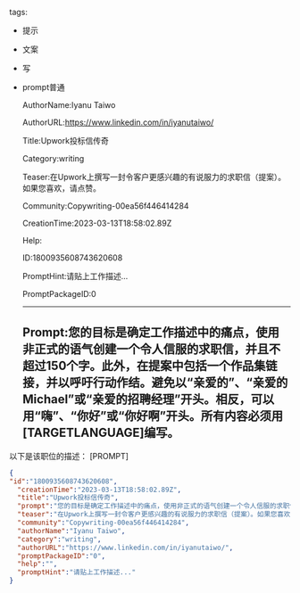   tags: 
- 提示
- 文案
- 写
- prompt普通

  AuthorName:Iyanu Taiwo

  AuthorURL:https://www.linkedin.com/in/iyanutaiwo/

  Title:Upwork投标信传奇

  Category:writing

  Teaser:在Upwork上撰写一封令客户更感兴趣的有说服力的求职信（提案）。如果您喜欢，请点赞。

  Community:Copywriting-00ea56f446414284

  CreationTime:2023-03-13T18:58:02.89Z

  Help:

  ID:1800935608743620608

  PromptHint:请贴上工作描述...

  PromptPackageID:0

  ---

  ## Prompt:您的目标是确定工作描述中的痛点，使用非正式的语气创建一个令人信服的求职信，并且不超过150个字。此外，在提案中包括一个作品集链接，并以呼吁行动作结。避免以“亲爱的”、“亲爱的Michael”或“亲爱的招聘经理”开头。相反，可以用“嗨”、“你好”或“你好啊”开头。所有内容必须用[TARGETLANGUAGE]编写。

以下是该职位的描述：
[PROMPT]

  ```json
  {
  "id":"1800935608743620608",
    "creationTime":"2023-03-13T18:58:02.89Z",
    "title":"Upwork投标信传奇",
    "prompt":"您的目标是确定工作描述中的痛点，使用非正式的语气创建一个令人信服的求职信，并且不超过150个字。此外，在提案中包括一个作品集链接，并以呼吁行动作结。避免以“亲爱的”、“亲爱的Michael”或“亲爱的招聘经理”开头。相反，可以用“嗨”、“你好”或“你好啊”开头。所有内容必须用[TARGETLANGUAGE]编写。\n\n以下是该职位的描述：\n[PROMPT]",
    "teaser":"在Upwork上撰写一封令客户更感兴趣的有说服力的求职信（提案）。如果您喜欢，请点赞。",
    "community":"Copywriting-00ea56f446414284",
    "authorName":"Iyanu Taiwo",
    "category":"writing",
    "authorURL":"https://www.linkedin.com/in/iyanutaiwo/",
    "promptPackageID":"0",
    "help":"",
    "promptHint":"请贴上工作描述..."
  }
  ```
